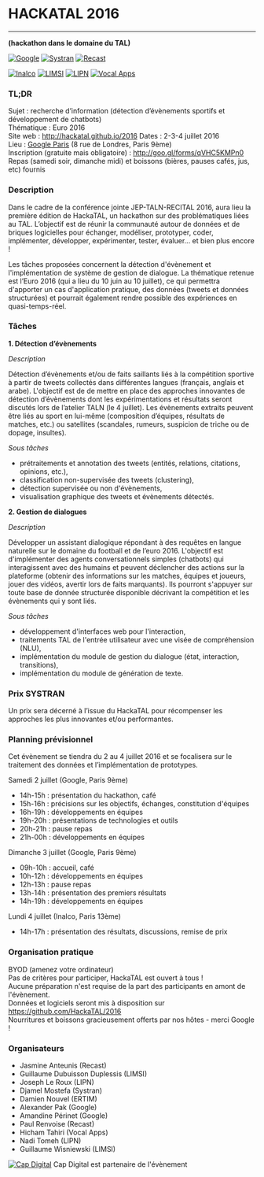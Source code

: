 # HACKATAL 2016
---------------

**(hackathon dans le domaine du TAL)**

[![Google](https://raw.githubusercontent.com/HackaTAL/2016/gh-pages/logo-google.png)](http://www.google.fr)
[![Systran](https://raw.githubusercontent.com/HackaTAL/2016/gh-pages/logo-systran.png)](http://www.systran.fr)
[![Recast](https://raw.githubusercontent.com/HackaTAL/2016/gh-pages/logo-recast.png)](http://www.recast.ai)

[![Inalco](https://raw.githubusercontent.com/HackaTAL/2016/gh-pages/logo-inalco.png)](http://www.inalco.fr)
[![LIMSI](https://raw.githubusercontent.com/HackaTAL/2016/gh-pages/logo-limsi.png)](http://www.limsi.fr)
[![LIPN](https://raw.githubusercontent.com/HackaTAL/2016/gh-pages/logo-lipn.png)](http://lipn.univ-paris13.fr)
[![Vocal Apps](https://raw.githubusercontent.com/HackaTAL/2016/gh-pages/logo-vocalapps.png)](http://vocal-apps.com)

### TL;DR

Sujet : recherche d’information (détection d’évènements sportifs et développement de chatbots)  
Thématique : Euro 2016  
Site web : http://hackatal.github.io/2016
Dates : 2-3-4 juillet 2016  
Lieu : [Google Paris](https://goo.gl/maps/yPgc5XcT5B92) (8 rue de Londres, Paris 9ème)  
Inscription (gratuite mais obligatoire) : http://goo.gl/forms/qVHC5KMPn0  
Repas (samedi soir, dimanche midi) et boissons (bières, pauses cafés, jus, etc) fournis

### Description

Dans le cadre de la conférence jointe JEP-TALN-RECITAL 2016, aura lieu la première édition de HackaTAL, un hackathon sur des problématiques liées au TAL. L’objectif est de réunir la communauté autour de données et de briques logicielles pour échanger, modéliser, prototyper, coder, implémenter, développer, expérimenter, tester, évaluer... et bien plus encore !

Les tâches proposées concernent la détection d'évènement et l'implémentation de système de gestion de dialogue. La thématique retenue est l’Euro 2016 (qui a lieu du 10 juin au 10 juillet), ce qui permettra d'apporter un cas d'application pratique, des données (tweets et données structurées) et pourrait également rendre possible des expériences en quasi-temps-réel.

### Tâches

**1. Détection d’évènements**

*Description*

Détection d’évènements et/ou de faits saillants liés à la compétition sportive à partir de tweets collectés dans différentes langues (français, anglais et arabe). L'objectif est de de mettre en place des approches innovantes de détection d’évènements dont les expérimentations et résultats seront discutés lors de l’atelier TALN (le 4 juillet). Les évènements extraits peuvent être liés au sport en lui-même (composition d’équipes, résultats de matches, etc.) ou satellites (scandales, rumeurs, suspicion de triche ou de dopage, insultes).

*Sous tâches*

- prétraitements et annotation des tweets (entités, relations, citations, opinions, etc.),
- classification non-supervisée des tweets (clustering),
- détection supervisée ou non d'évènements,
- visualisation graphique des tweets et évènements détectés.

**2. Gestion de dialogues**

*Description*

Développer un assistant dialogique répondant à des requêtes en langue naturelle sur le domaine du football et de l’euro 2016. L'objectif est d'implémenter des agents conversationnels simples (chatbots) qui interagissent avec des humains et peuvent déclencher des actions sur la plateforme (obtenir des informations sur les matches, équipes et joueurs, jouer des vidéos, avertir lors de faits marquants). Ils pourront s'appuyer sur toute base de donnée structurée disponible décrivant la compétition et les évènements qui y sont liés.

*Sous tâches*

- développement d'interfaces web pour l'interaction,
- traitements TAL de l'entrée utilisateur avec une visée de compréhension (NLU),
- implémentation du module de gestion du dialogue (état, interaction, transitions),
- implémentation du module de génération de texte.

### Prix SYSTRAN

Un prix sera décerné à l’issue du HackaTAL pour récompenser les approches les plus innovantes et/ou performantes.

### Planning prévisionnel

Cet évènement se tiendra du 2 au 4 juillet 2016 et se focalisera sur le traitement des données et l’implémentation de prototypes.

Samedi 2 juillet (Google, Paris 9ème)

- 14h-15h : présentation du hackathon, café
- 15h-16h : précisions sur les objectifs, échanges, constitution d'équipes
- 16h-19h : développements en équipes
- 19h-20h : présentations de technologies et outils
- 20h-21h : pause repas
- 21h-00h : développements en équipes

Dimanche 3 juillet (Google, Paris 9ème)

- 09h-10h : accueil, café
- 10h-12h : développements en équipes
- 12h-13h : pause repas
- 13h-14h : présentation des premiers résultats
- 14h-19h : développements en équipes

Lundi 4 juillet (Inalco, Paris 13ème)

- 14h-17h : présentation des résultats, discussions, remise de prix

### Organisation pratique

BYOD (amenez votre ordinateur)  
Pas de critères pour participer, HackaTAL est ouvert à tous !  
Aucune préparation n'est requise de la part des participants en amont de l'évènement.  
Données et logiciels seront mis à disposition sur https://github.com/HackaTAL/2016  
Nourritures et boissons gracieusement offerts par nos hôtes - merci Google !  

### Organisateurs

- Jasmine Anteunis (Recast)
- Guillaume Dubuisson Duplessis (LIMSI)
- Joseph Le Roux (LIPN)
- Djamel Mostefa (Systran)
- Damien Nouvel (ERTIM)
- Alexander Pak (Google)
- Amandine Périnet (Google)
- Paul Renvoise (Recast)
- Hicham Tahiri (Vocal Apps)
- Nadi Tomeh (LIPN)
- Guillaume Wisniewski (LIMSI)

[![Cap Digital](https://raw.githubusercontent.com/HackaTAL/2016/gh-pages/logo-capdigital.png)](http://www.capdigital.com)
Cap Digital est partenaire de l'évènement
